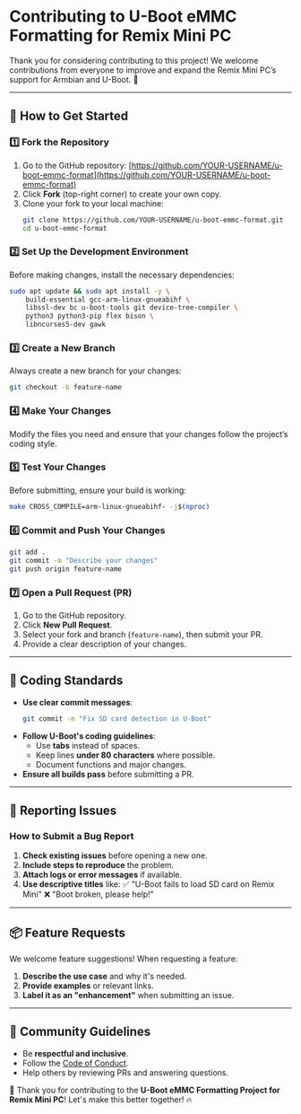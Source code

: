 # Contributing to U-Boot eMMC Formatting for Remix Mini PC

Thank you for considering contributing to this project! We welcome contributions from everyone to improve and expand the Remix Mini PC’s support for Armbian and U-Boot. 🚀

---

## 📌 How to Get Started
### **1️⃣ Fork the Repository**
1. Go to the GitHub repository: [https://github.com/YOUR-USERNAME/u-boot-emmc-format](https://github.com/YOUR-USERNAME/u-boot-emmc-format)
2. Click **Fork** (top-right corner) to create your own copy.
3. Clone your fork to your local machine:
   ```sh
   git clone https://github.com/YOUR-USERNAME/u-boot-emmc-format.git
   cd u-boot-emmc-format
   ```

### **2️⃣ Set Up the Development Environment**
Before making changes, install the necessary dependencies:
```sh
sudo apt update && sudo apt install -y \
    build-essential gcc-arm-linux-gnueabihf \
    libssl-dev bc u-boot-tools git device-tree-compiler \
    python3 python3-pip flex bison \
    libncurses5-dev gawk
```

### **3️⃣ Create a New Branch**
Always create a new branch for your changes:
```sh
git checkout -b feature-name
```

### **4️⃣ Make Your Changes**
Modify the files you need and ensure that your changes follow the project’s coding style.

### **5️⃣ Test Your Changes**
Before submitting, ensure your build is working:
```sh
make CROSS_COMPILE=arm-linux-gnueabihf- -j$(nproc)
```

### **6️⃣ Commit and Push Your Changes**
```sh
git add .
git commit -m "Describe your changes"
git push origin feature-name
```

### **7️⃣ Open a Pull Request (PR)**
1. Go to the GitHub repository.
2. Click **New Pull Request**.
3. Select your fork and branch (`feature-name`), then submit your PR.
4. Provide a clear description of your changes.

---

## 🔧 Coding Standards
- **Use clear commit messages**:
  ```sh
  git commit -m "Fix SD card detection in U-Boot"
  ```
- **Follow U-Boot's coding guidelines**:
  - Use **tabs** instead of spaces.
  - Keep lines **under 80 characters** where possible.
  - Document functions and major changes.
- **Ensure all builds pass** before submitting a PR.

---

## 🐛 Reporting Issues
### **How to Submit a Bug Report**
1. **Check existing issues** before opening a new one.
2. **Include steps to reproduce** the problem.
3. **Attach logs or error messages** if available.
4. **Use descriptive titles** like:
   ✅ "U-Boot fails to load SD card on Remix Mini"
   ❌ "Boot broken, please help!"

---

## 📦 Feature Requests
We welcome feature suggestions! When requesting a feature:
1. **Describe the use case** and why it's needed.
2. **Provide examples** or relevant links.
3. **Label it as an "enhancement"** when submitting an issue.

---

## 🤝 Community Guidelines
- Be **respectful and inclusive**.
- Follow the [Code of Conduct](CODE_OF_CONDUCT.md).
- Help others by reviewing PRs and answering questions.

🚀 Thank you for contributing to the **U-Boot eMMC Formatting Project for Remix Mini PC**! Let's make this better together! 🔥

